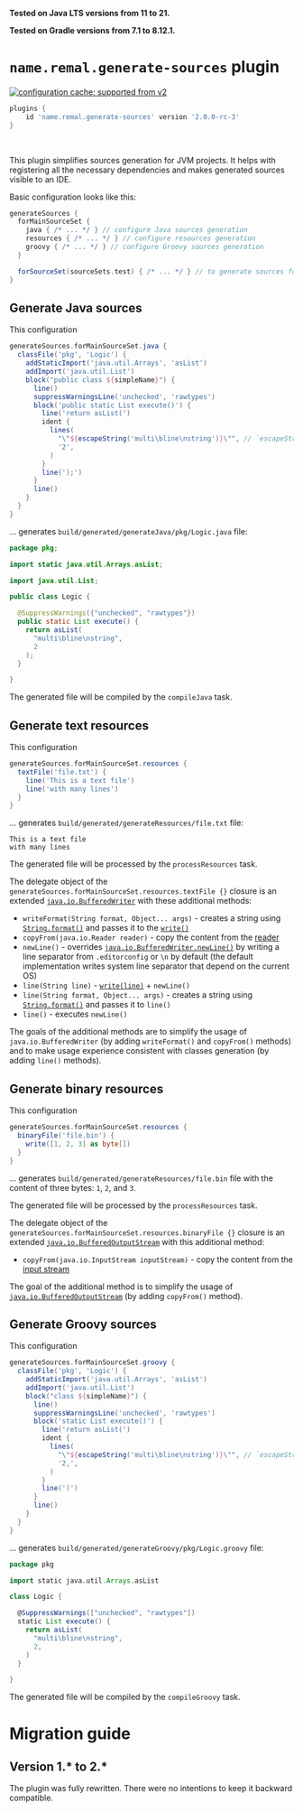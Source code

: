 **Tested on Java LTS versions from <!--property:java-runtime.min-version-->11<!--/property--> to <!--property:java-runtime.max-version-->21<!--/property-->.**

**Tested on Gradle versions from <!--property:gradle-api.min-version-->7.1<!--/property--> to <!--property:gradle-api.max-version-->8.12.1<!--/property-->.**

# `name.remal.generate-sources` plugin

[![configuration cache: supported from v2](https://img.shields.io/static/v1?label=configuration%20cache&message=supported%20from%20v2&color=success)](https://docs.gradle.org/current/userguide/configuration_cache.html)

<!--plugin-usage:name.remal.generate-sources-->
```groovy
plugins {
    id 'name.remal.generate-sources' version '2.0.0-rc-3'
}
```
<!--/plugin-usage-->

&nbsp;

This plugin simplifies sources generation for JVM projects.
It helps with registering all the necessary dependencies and makes generated sources visible to an IDE.

Basic configuration looks like this:

```groovy
generateSources {
  forMainSourceSet {
    java { /* ... */ } // configure Java sources generation
    resources { /* ... */ } // configure resources generation
    groovy { /* ... */ } // configure Groovy sources generation
  }

  forSourceSet(sourceSets.test) { /* ... */ } // to generate sources for other source sets (`test` in this case)
}
```

## Generate Java sources

This configuration

```groovy
generateSources.forMainSourceSet.java {
  classFile('pkg', 'Logic') {
    addStaticImport('java.util.Arrays', 'asList')
    addImport('java.util.List')
    block("public class ${simpleName}") {
      line()
      suppressWarningsLine('unchecked', 'rawtypes')
      block('public static List execute()') {
        line('return asList(')
        ident {
          lines(
            "\"${escapeString('multi\bline\nstring')}\"", // `escapeString` will escape Java string
            '2',
          )
        }
        line(');')
      }
      line()
    }
  }
}
```

... generates `build/generated/generateJava/pkg/Logic.java` file:

```java
package pkg;

import static java.util.Arrays.asList;

import java.util.List;

public class Logic {

  @SuppressWarnings({"unchecked", "rawtypes"})
  public static List execute() {
    return asList(
      "multi\bline\nstring",
      2
    );
  }

}
```

The generated file will be compiled by the `compileJava` task.

## Generate text resources

This configuration

```groovy
generateSources.forMainSourceSet.resources {
  textFile('file.txt') {
    line('This is a text file')
    line('with many lines')
  }
}
```

... generates `build/generated/generateResources/file.txt` file:

```
This is a text file
with many lines
```

The generated file will be processed by the `processResources` task.

The delegate object of the `generateSources.forMainSourceSet.resources.textFile {}` closure
is an extended [`java.io.BufferedWriter`](https://docs.oracle.com/en/java/javase/11/docs/api/java.base/java/io/BufferedWriter.html) with these additional methods:

* `writeFormat(String format, Object... args)` - creates a string using [`String.format()`](https://docs.oracle.com/en/java/javase/11/docs/api/java.base/java/lang/String.html#format%28java.lang.String,java.lang.Object...%29) and passes it to the [`write()`](https://docs.oracle.com/en/java/javase/11/docs/api/java.base/java/io/Writer.html#write%28java.lang.String%29)
* `copyFrom(java.io.Reader reader)` - copy the content from the [reader](https://docs.oracle.com/en/java/javase/11/docs/api/java.base/java/io/Reader.html)
* `newLine()` - overrides [`java.io.BufferedWriter.newLine()`](https://docs.oracle.com/en/java/javase/11/docs/api/java.base/java/io/BufferedWriter.html#newLine%28%29) by writing a line separator from `.editorconfig` or `\n` by default (the default implementation writes system line separator that depend on the current OS)
* `line(String line)` - [`write(line)`](https://docs.oracle.com/en/java/javase/11/docs/api/java.base/java/io/BufferedWriter.html#write%28java.lang.String%29) + `newLine()`
* `line(String format, Object... args)` - creates a string using [`String.format()`](https://docs.oracle.com/en/java/javase/11/docs/api/java.base/java/lang/String.html#format%28java.lang.String,java.lang.Object...%29) and passes it to `line()`
* `line()` - executes `newLine()`

The goals of the additional methods are to simplify the usage of `java.io.BufferedWriter` (by adding `writeFormat()` and `copyFrom()` methods)
and to make usage experience consistent with classes generation (by adding `line()` methods).

## Generate binary resources

This configuration

```groovy
generateSources.forMainSourceSet.resources {
  binaryFile('file.bin') {
    write([1, 2, 3] as byte[])
  }
}
```

... generates `build/generated/generateResources/file.bin` file with the content of three bytes: `1`, `2`, and `3`.

The generated file will be processed by the `processResources` task.

The delegate object of the `generateSources.forMainSourceSet.resources.binaryFile {}` closure
is an extended [`java.io.BufferedOutputStream`](https://docs.oracle.com/en/java/javase/11/docs/api/java.base/java/io/BufferedOutputStream.html) with this additional method:

* `copyFrom(java.io.InputStream inputStream)` - copy the content from the [input stream](https://docs.oracle.com/en/java/javase/11/docs/api/java.base/java/io/InputStream.html)

The goal of the additional method is to simplify the usage of [`java.io.BufferedOutputStream`](https://docs.oracle.com/en/java/javase/11/docs/api/java.base/java/io/BufferedOutputStream.html) (by adding `copyFrom()` method).

## Generate Groovy sources

This configuration

```groovy
generateSources.forMainSourceSet.groovy {
  classFile('pkg', 'Logic') {
    addStaticImport('java.util.Arrays', 'asList')
    addImport('java.util.List')
    block("class ${simpleName}") {
      line()
      suppressWarningsLine('unchecked', 'rawtypes')
      block('static List execute()') {
        line('return asList(')
        ident {
          lines(
            "\"${escapeString('multi\bline\nstring')}\"", // `escapeString` will escape Groovy string
            '2,',
          )
        }
        line(')')
      }
      line()
    }
  }
}
```

... generates `build/generated/generateGroovy/pkg/Logic.groovy` file:

```groovy
package pkg

import static java.util.Arrays.asList

class Logic {

  @SuppressWarnings(["unchecked", "rawtypes"])
  static List execute() {
    return asList(
      "multi\bline\nstring",
      2,
    )
  }

}
```

The generated file will be compiled by the `compileGroovy` task.

# Migration guide

## Version 1.* to 2.*

The plugin was fully rewritten. There were no intentions to keep it backward compatible.
